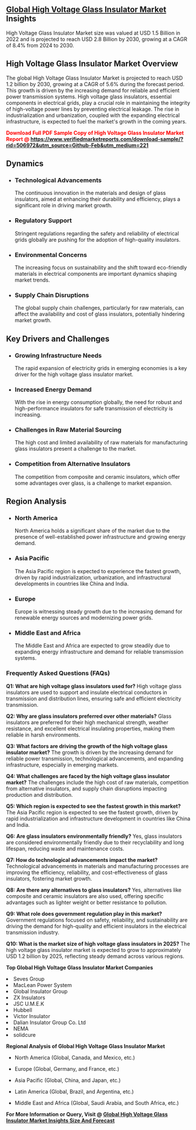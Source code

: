 <h2><a href="https://www.verifiedmarketreports.com/download-sample/?rid=506972&amp;utm_source=Github&amp;utm_medium=221" target="_blank">Global High Voltage Glass Insulator Market</a> Insights</h2><p>High Voltage Glass Insulator Market size was valued at USD 1.5 Billion in 2022 and is projected to reach USD 2.8 Billion by 2030, growing at a CAGR of 8.4% from 2024 to 2030.</p><p> <h2>High Voltage Glass Insulator Market Overview</h2> <p>The global High Voltage Glass Insulator Market is projected to reach USD 1.2 billion by 2030, growing at a CAGR of 5.6% during the forecast period. This growth is driven by the increasing demand for reliable and efficient power transmission systems. High voltage glass insulators, essential components in electrical grids, play a crucial role in maintaining the integrity of high-voltage power lines by preventing electrical leakage. The rise in industrialization and urbanization, coupled with the expanding electrical infrastructure, is expected to fuel the market's growth in the coming years.</p> <p><b><p><span class=""><span style="color: #ff0000;"><strong>Download Full PDF Sample Copy of High Voltage Glass Insulator Market Report</strong> @ </span><a href="https://www.verifiedmarketreports.com/download-sample/?rid=506972&amp;utm_source=Github-Feb&amp;utm_medium=221" target="_blank">https://www.verifiedmarketreports.com/download-sample/?rid=506972&amp;utm_source=Github-Feb&amp;utm_medium=221</a></span></p></b></p> <h2>Dynamics</h2> <ul> <li><h3>Technological Advancements</h3> The continuous innovation in the materials and design of glass insulators, aimed at enhancing their durability and efficiency, plays a significant role in driving market growth.</li> <li><h3>Regulatory Support</h3> Stringent regulations regarding the safety and reliability of electrical grids globally are pushing for the adoption of high-quality insulators.</li> <li><h3>Environmental Concerns</h3> The increasing focus on sustainability and the shift toward eco-friendly materials in electrical components are important dynamics shaping market trends.</li> <li><h3>Supply Chain Disruptions</h3> The global supply chain challenges, particularly for raw materials, can affect the availability and cost of glass insulators, potentially hindering market growth.</li> </ul> <h2>Key Drivers and Challenges</h2> <ul> <li><h3>Growing Infrastructure Needs</h3> The rapid expansion of electricity grids in emerging economies is a key driver for the high voltage glass insulator market.</li> <li><h3>Increased Energy Demand</h3> With the rise in energy consumption globally, the need for robust and high-performance insulators for safe transmission of electricity is increasing.</li> <li><h3>Challenges in Raw Material Sourcing</h3> The high cost and limited availability of raw materials for manufacturing glass insulators present a challenge to the market.</li> <li><h3>Competition from Alternative Insulators</h3> The competition from composite and ceramic insulators, which offer some advantages over glass, is a challenge to market expansion.</li> </ul> <h2>Region Analysis</h2> <ul> <li><h3>North America</h3> North America holds a significant share of the market due to the presence of well-established power infrastructure and growing energy demand.</li> <li><h3>Asia Pacific</h3> The Asia Pacific region is expected to experience the fastest growth, driven by rapid industrialization, urbanization, and infrastructural developments in countries like China and India.</li> <li><h3>Europe</h3> Europe is witnessing steady growth due to the increasing demand for renewable energy sources and modernizing power grids.</li> <li><h3>Middle East and Africa</h3> The Middle East and Africa are expected to grow steadily due to expanding energy infrastructure and demand for reliable transmission systems.</li> </ul> <h3>Frequently Asked Questions (FAQs)</h3> <p><b>Q1: What are high voltage glass insulators used for?</b> High voltage glass insulators are used to support and insulate electrical conductors in transmission and distribution lines, ensuring safe and efficient electricity transmission.</p> <p><b>Q2: Why are glass insulators preferred over other materials?</b> Glass insulators are preferred for their high mechanical strength, weather resistance, and excellent electrical insulating properties, making them reliable in harsh environments.</p> <p><b>Q3: What factors are driving the growth of the high voltage glass insulator market?</b> The growth is driven by the increasing demand for reliable power transmission, technological advancements, and expanding infrastructure, especially in emerging markets.</p> <p><b>Q4: What challenges are faced by the high voltage glass insulator market?</b> The challenges include the high cost of raw materials, competition from alternative insulators, and supply chain disruptions impacting production and distribution.</p> <p><b>Q5: Which region is expected to see the fastest growth in this market?</b> The Asia Pacific region is expected to see the fastest growth, driven by rapid industrialization and infrastructure development in countries like China and India.</p> <p><b>Q6: Are glass insulators environmentally friendly?</b> Yes, glass insulators are considered environmentally friendly due to their recyclability and long lifespan, reducing waste and maintenance costs.</p> <p><b>Q7: How do technological advancements impact the market?</b> Technological advancements in materials and manufacturing processes are improving the efficiency, reliability, and cost-effectiveness of glass insulators, fostering market growth.</p> <p><b>Q8: Are there any alternatives to glass insulators?</b> Yes, alternatives like composite and ceramic insulators are also used, offering specific advantages such as lighter weight or better resistance to pollution.</p> <p><b>Q9: What role does government regulation play in this market?</b> Government regulations focused on safety, reliability, and sustainability are driving the demand for high-quality and efficient insulators in the electrical transmission industry.</p> <p><b>Q10: What is the market size of high voltage glass insulators in 2025?</b> The high voltage glass insulator market is expected to grow to approximately USD 1.2 billion by 2025, reflecting steady demand across various regions.</p> </p><p><strong>Top Global High Voltage Glass Insulator Market Companies</strong></p><div data-test-id=""><p><li>Seves Group</li><li> MacLean Power System</li><li> Global Insulator Group</li><li> ZX Insulators</li><li> JSC U.M.E.K</li><li> Hubbell</li><li> Victor Insulator</li><li> Dalian Insulator Group Co. Ltd</li><li> NEMA</li><li> solidcure</li></p><div><strong>Regional Analysis of&nbsp;Global High Voltage Glass Insulator Market</strong></div><ul><li dir="ltr"><p dir="ltr">North America&nbsp;(Global, Canada, and Mexico, etc.)</p></li><li dir="ltr"><p dir="ltr">Europe (Global, Germany, and France, etc.)</p></li><li dir="ltr"><p dir="ltr">Asia Pacific&nbsp;(Global, China, and Japan, etc.)</p></li><li dir="ltr"><p dir="ltr">Latin America&nbsp;(Global, Brazil, and Argentina, etc.)</p></li><li dir="ltr">Middle East and Africa&nbsp;(Global, Saudi Arabia, and South Africa, etc.)</li></ul><p><strong>For More Information or Query, Visit @&nbsp;</strong><strong><a href="https://www.verifiedmarketreports.com/product/high-voltage-glass-insulator-market/?utm_source=Github&amp;utm_medium=221" target="_blank">Global High Voltage Glass Insulator Market Insights Size And Forecast</a></strong></p></div>
